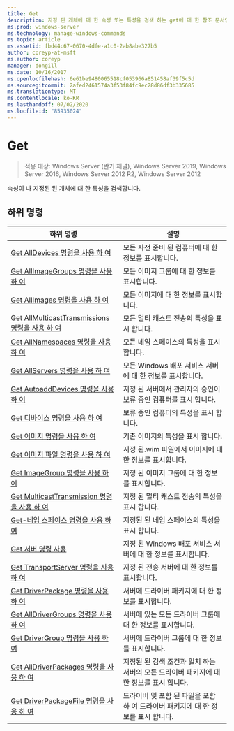 ```yaml
---
title: Get
description: 지정 된 개체에 대 한 속성 또는 특성을 검색 하는 get에 대 한 참조 문서입니다.
ms.prod: windows-server
ms.technology: manage-windows-commands
ms.topic: article
ms.assetid: fbd44c67-0670-4dfe-a1c0-2ab8abe327b5
author: coreyp-at-msft
ms.author: coreyp
manager: dongill
ms.date: 10/16/2017
ms.openlocfilehash: 6e61be9480065518cf053966a851458af39f5c5d
ms.sourcegitcommit: 2afed2461574a3f53f84fc9ec28d86df3b335685
ms.translationtype: MT
ms.contentlocale: ko-KR
ms.lasthandoff: 07/02/2020
ms.locfileid: "85935024"
---
```

# <a name="get"></a>Get

> 적용 대상: Windows Server (반기 채널), Windows Server 2019, Windows Server 2016, Windows Server 2012 R2, Windows Server 2012

속성이 나 지정된 된 개체에 대 한 특성을 검색합니다.

## <a name="subcommands"></a>하위 명령
|하위 명령|설명|
|-------|--------|
|[Get AllDevices 명령을 사용 하 여](using-the-get-alldevices-command.md)|모든 사전 준비 된 컴퓨터에 대 한 정보를 표시합니다.|
|[Get AllImageGroups 명령을 사용 하 여](using-the-get-allimagegroups-command.md)|모든 이미지 그룹에 대 한 정보를 표시합니다.|
|[Get AllImages 명령을 사용 하 여](using-the-get-allimages-command.md)|모든 이미지에 대 한 정보를 표시합니다.|
|[Get AllMulticastTransmissions 명령을 사용 하 여](using-the-get-allmulticasttransmissions-command.md)|모든 멀티 캐스트 전송의 특성을 표시 합니다.|
|[Get AllNamespaces 명령을 사용 하 여](using-the-get-allnamespaces-command.md)|모든 네임 스페이스의 특성을 표시 합니다.|
|[Get AllServers 명령을 사용 하 여](using-the-get-allservers-command.md)|모든 Windows 배포 서비스 서버에 대 한 정보를 표시합니다.|
|[Get AutoaddDevices 명령을 사용 하 여](using-the-get-autoadddevices-command.md)|지정 된 서버에서 관리자의 승인이 보류 중인 컴퓨터를 표시 합니다.|
|[Get 디바이스 명령을 사용 하 여](using-the-get-device-command.md)|보류 중인 컴퓨터의 특성을 표시 합니다.|
|[Get 이미지 명령을 사용 하 여](using-the-get-image-command.md)|기존 이미지의 특성을 표시 합니다.|
|[Get 이미지 파일 명령을 사용 하 여](using-the-get-imagefile-command.md)|지정 된.wim 파일에서 이미지에 대 한 정보를 표시합니다.|
|[Get ImageGroup 명령을 사용 하 여](using-the-get-imagegroup-command.md)|지정 된 이미지 그룹에 대 한 정보를 표시합니다.|
|[Get MulticastTransmission 명령을 사용 하 여](using-the-get-multicasttransmission-command.md)|지정 된 멀티 캐스트 전송의 특성을 표시 합니다.|
|[Get-네임 스페이스 명령을 사용 하 여](using-the-get-namespace-command.md)|지정된 된 네임 스페이스의 특성을 표시 합니다.|
|[Get 서버 명령 사용](using-the-get-server-command.md)|지정 된 Windows 배포 서비스 서버에 대 한 정보를 표시합니다.|
|[Get TransportServer 명령을 사용 하 여](using-the-get-transportserver-command.md)|지정 된 전송 서버에 대 한 정보를 표시합니다.|
|[Get DriverPackage 명령을 사용 하 여](using-the-get-driverpackage-command.md)|서버에 드라이버 패키지에 대 한 정보를 표시합니다.|
|[Get AllDriverGroups 명령을 사용 하 여](using-the-get-alldrivergroups-command.md)|서버에 있는 모든 드라이버 그룹에 대 한 정보를 표시합니다.|
|[Get DriverGroup 명령을 사용 하 여](using-the-get-drivergroup-command.md)|서버에 드라이버 그룹에 대 한 정보를 표시합니다.|
|[Get AllDriverPackages 명령을 사용 하 여](using-the-get-alldriverpackages-command.md)|지정된 된 검색 조건과 일치 하는 서버의 모든 드라이버 패키지에 대 한 정보를 표시 합니다.|
|[Get DriverPackageFile 명령을 사용 하 여](using-the-get-driverpackagefile-command.md)|드라이버 및 포함 된 파일을 포함 하 여 드라이버 패키지에 대 한 정보를 표시 합니다.|
